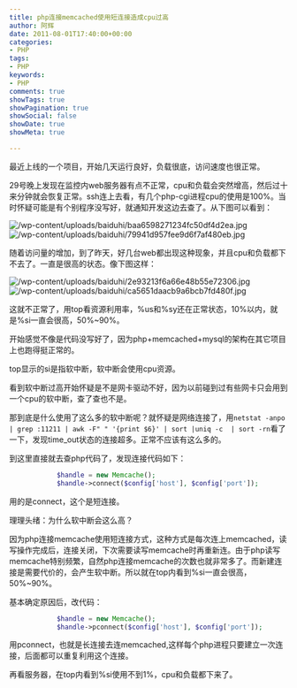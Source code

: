 ```yaml
---
title: php连接memcached使用短连接造成cpu过高
author: 阿辉
date: 2011-08-01T17:40:00+00:00
categories:
- PHP
tags:
- PHP
keywords:
- PHP
comments: true
showTags: true
showPagination: true
showSocial: false
showDate: true
showMeta: true

---
```

最近上线的一个项目，开始几天运行良好，负载很底，访问速度也很正常。

29号晚上发现在监控内web服务器有点不正常，cpu和负载会突然增高，然后过十来分钟就会恢复正常。ssh连上去看，有几个php-cgi进程cpu的使用是100%。当时怀疑可能是有个别程序没写好，就通知开发这边去查了。从下图可以看到：

![/wp-content/uploads/baiduhi/baa6598271234fc50df4d2ea.jpg](/wp-content/uploads/baiduhi/baa6598271234fc50df4d2ea.jpg)
![/wp-content/uploads/baiduhi/79941d957fee9d6f7af480eb.jpg](/wp-content/uploads/baiduhi/79941d957fee9d6f7af480eb.jpg)

<!--more-->

随着访问量的增加，到了昨天，好几台web都出现这种现象，并且cpu和负载都下不去了。一直是很高的状态。像下图这样：

![/wp-content/uploads/baiduhi/2e93213f6a66e48b55e72306.jpg](/wp-content/uploads/baiduhi/2e93213f6a66e48b55e72306.jpg)
![/wp-content/uploads/baiduhi/ca5651daacb9a6bcb7fd480f.jpg](/wp-content/uploads/baiduhi/ca5651daacb9a6bcb7fd480f.jpg)

这就不正常了，用top看资源利用率，%us和%sy还在正常状态，10%以内，就是%si一直会很高，50%~90%。

开始感觉不像是代码没写好了，因为php+memcached+mysql的架构在其它项目上也跑得挺正常的。

top显示的si是指软中断，软中断会使用cpu资源。

看到软中断过高开始怀疑是不是网卡驱动不好，因为以前碰到过有些网卡只会用到一个cpu的软中断，查了查也不是。

那到底是什么使用了这么多的软中断呢？就怀疑是网络连接了，用`netstat -anpo | grep :11211 | awk -F" " '{print $6}' | sort |uniq -c  | sort -rn`看了一下，发现time_out状态的连接超多。正常不应该有这么多的。

到这里直接就去查php代码了，发现连接代码如下：
```php
            $handle = new Memcache();
            $handle->connect($config['host'], $config['port']);
```
用的是connect，这个是短连接。

理理头绪：为什么软中断会这么高？

因为php连接memcache使用短连接方式，这种方式是每次连上memcached，读写操作完成后，连接关闭，下次需要读写memcache时再重新连。由于php读写memcache特别频繁，自然php连接memcache的次数也就非常多了。而新建连接是需要代价的，会产生软中断。所以就在top内看到%si一直会很高，50%~90%。

基本确定原因后，改代码：
```php
            $handle = new Memcache();
            $handle->pconnect($config['host'], $config['port']);
```
用pconnect，也就是长连接去连memcached,这样每个php进程只要建立一次连接，后面都可以重复利用这个连接。

再看服务器，在top内看到%si使用不到1%，cpu和负载都下来了。